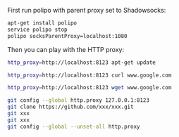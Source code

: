 First run polipo with parent proxy set to Shadowsocks:

```bash
apt-get install polipo
service polipo stop
polipo socksParentProxy=localhost:1080
```

Then you can play with the HTTP proxy:

```bash
http_proxy=http://localhost:8123 apt-get update

http_proxy=http://localhost:8123 curl www.google.com

http_proxy=http://localhost:8123 wget www.google.com

git config --global http.proxy 127.0.0.1:8123
git clone https://github.com/xxx/xxx.git
git xxx
git xxx
git config --global --unset-all http.proxy
```